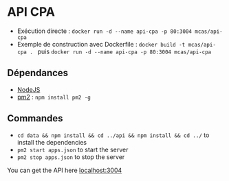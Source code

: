 API CPA
=======


* Exécution directe : `docker run -d --name api-cpa -p 80:3004 mcas/api-cpa`
* Exemple de construction avec Dockerfile : `docker build -t mcas/api-cpa . ` puis 
                 `docker run -d --name api-cpa -p 80:3004 mcas/api-cpa `

Dépendances
----------

 * [NodeJS]
 * [pm2] : `npm install pm2 -g`

Commandes
---------

 * `cd data && npm install && cd ../api && npm install && cd ../` to install the dependencies
 * `pm2 start apps.json` to start the server
 * `pm2 stop apps.json` to stop the server

You can get the API here [localhost:3004](http://localhost:3004)

[NodeJS]: https://nodejs.org/en/
[pm2]: http://pm2.keymetrics.io/
